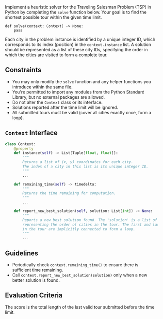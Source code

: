 Implement a heuristic solver for the Traveling Salesman Problem (TSP) in Python by completing the `solve` function below. Your goal is to find the shortest possible tour within the given time limit.

```
def solve(context: Context) -> None:
    pass
```

Each city in the problem instance is identified by a unique integer ID, which corresponds to its index (position) in the `context.instance` list. A solution should be represented as a list of these city IDs, specifying the order in which the cities are visited to form a complete tour.

## Constraints

- You may only modify the `solve` function and any helper functions you introduce within the same file.
- You're permitted to import any modules from the Python Standard Library, but no external packages are allowed.
- Do not alter the `Context` class or its interface.
- Solutions reported after the time limit will be ignored.
- All submitted tours must be valid (cover all cities exactly once, form a loop).

## `Context` Interface

```python
class Context:
    @property
    def instance(self) -> List[Tuple[float, float]]:
        """
        Returns a list of (x, y) coordinates for each city.
        The index of a city in this list is its unique integer ID.
        """
        ...

    def remaining_time(self) -> timedelta:
        """
        Returns the time remaining for computation.
        """
        ...

    def report_new_best_solution(self, solution: List[int]) -> None:
        """
        Reports a new best solution found. The 'solution' is a list of city IDs
        representing the order of cities in the tour. The first and last city
        in the tour are implicitly connected to form a loop.
        """
        ...
```

## Guidelines

- Periodically check `context.remaining_time()` to ensure there is sufficient time remaining.
- Call `context.report_new_best_solution(solution)` only when a new better solution is found.

## Evaluation Criteria

The score is the total length of the last valid tour submitted before the time limit.
